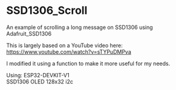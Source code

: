# SSD1306_Scroll
An example of scrolling a long message on SSD1306 using Adafruit_SSD1306

This is largely based on a YouTube video here: https://www.youtube.com/watch?v=sTYPuDMPva

I modified it using a function to make it more useful for my needs. 

Using:
ESP32-DEVKIT-V1 <br>
SSD1306 OLED 128x32 i2c
